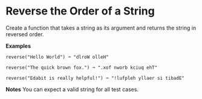 # Reverse the Order of a String

Create a function that takes a string as its argument and returns the string in reversed order.

**Examples**
```
reverse("Hello World") ➞ "dlroW olleH"

reverse("The quick brown fox.") ➞ ".xof nworb kciuq ehT"

reverse("Edabit is really helpful!") ➞ "!lufpleh yllaer si tibadE"
```

**Notes**
You can expect a valid string for all test cases.